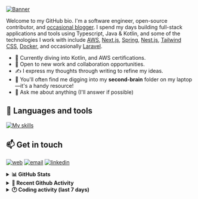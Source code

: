 [![Banner](https://raw.githubusercontent.com/wilfriedago/wilfriedago/main/assets/1.png)][website]

Welcome to my GitHub bio. I'm a software engineer, open-source contributor, and [occasional blogger][blog]. I spend my days building full-stack applications and tools using Typescript, Java & Kotlin, and some of the technologies I work with include [AWS](https://aws.amazon.com/fr/), [Next.js](https://nextjs.org/), [Spring](https://spring.io/), [Nest.js](https://nestjs.com/), [Tailwind CSS](https://github.com/tailwindlabs/tailwindcss), [Docker](https://www.docker.com/), and occasionally [Laravel](https://laravel.com/).

- 🔭 Currently diving into Kotlin, and AWS certifications.
- 👯 Open to new work and collaboration opportunities.
- ✍️ I express my thoughts through writing to refine my ideas.
- 🧠 You'll often find me digging into my **second-brain** folder on my laptop—it's a handy resource!
- 💬 Ask me about anything (I'll answer if possible)

## 🎨 Languages and tools

[![My skills](https://skillicons.dev/icons?i=typescript,python,kotlin,django,spring,fastapi,nodejs,nest,laravel,aws,java,redis,linux,docker,nginx,vscode,idea,js,git,github,md,html,css,tailwind&perline=15)](https://skillicons.dev)

## 📫 Get in touch
[![web](https://img.shields.io/badge/WEBSITE-12100E?logo=google-earth&color=282A36)][website]
[![email](https://img.shields.io/badge/MAIL-12100E?logo=mailgun&color=282A36)][mail]
[![linkedin](https://img.shields.io/badge/LINKEDIN-12100E?logo=linkedin&color=282A36)][linkedin]


<details>
  <summary><b>📊 GitHub Stats</b></summary>
	<br/>
	<p align="left">
		<img width="49.5%" src="https://github-readme-stats.vercel.app/api?username=wilfriedago&show_icons=true&count_private=true&title_color=10b981&icon_color=10b981&theme=react&hide_border=true&rank_icon=github" />
		<img width="49.5%" src="https://streak-stats.demolab.com/?user=wilfriedago&hide_border=true&theme=react&ring=10b981&fire=fff&currStreakNum=fff&sideLabels=10b981&currStreakLabel=10b981&sideNums=fff" />
	</p>
</details>

<details>
  <summary><b>📅 Recent Github Activity</b></summary>
	<br>

<!--RECENT_ACTIVITY:last_update-->
Last Updated: Thursday, July 11th, 2024, 4:17:15 AM
<!--RECENT_ACTIVITY:last_update_end-->

<!--RECENT_ACTIVITY:start-->
1. ⬆️ Pushed 11 commit(s) to [wilfriedago/keycloak](https://github.com/wilfriedago/keycloak)<br>
2. ⬆️ Pushed 1 commit(s) to [wilfriedago/blood-donation-app-frontend](https://github.com/wilfriedago/blood-donation-app-frontend)<br>
3. 🎉 Merged PR [#10](https://github.com/wilfriedago/blood-donation-app-frontend/pull/10) in [wilfriedago/blood-donation-app-frontend](https://github.com/wilfriedago/blood-donation-app-frontend)<br>
4. ⭐ Starred [Hendrixer/clientside-gql](https://github.com/Hendrixer/clientside-gql)<br>
5. ⬆️ Pushed 45 commit(s) to [wilfriedago/keycloak](https://github.com/wilfriedago/keycloak)<br>
<!--RECENT_ACTIVITY:end-->
</details>

<details>
  <summary><b>🕐 Coding activity (last 7 days)</b></summary>
	<br>

<!--START_SECTION:waka-->

```python
Total Time: 19 hrs 51 mins

TypeScript                 2 hrs 3 mins    ██▓░░░░░░░░░░░░░░░░░░░░░░   10.01 %
Docker                     1 hr 25 mins    █▓░░░░░░░░░░░░░░░░░░░░░░░   06.91 %
Bash                       1 hr 9 mins     █▒░░░░░░░░░░░░░░░░░░░░░░░   05.61 %
Other                      46 mins         █░░░░░░░░░░░░░░░░░░░░░░░░   03.76 %
```

<!--END_SECTION:waka-->
</details>

[website]: https://wilfriedago.dev
[linkedin]: https://linkedin.com/in/wilfriedago
[blog]: https://wilfriedago.dev/blog
[mail]: mailto:me@wilfriedago.dev
